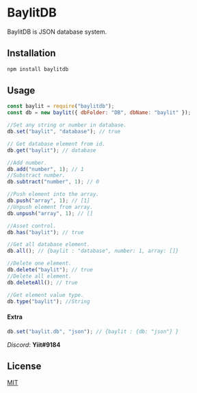 # BaylitDB

BaylitDB is JSON database system.

## Installation

```bash
npm install baylitdb
```

## Usage

```js
const baylit = require("baylitdb");
const db = new baylit({ dbFolder: "DB", dbName: "baylit" });

//Set any string or number in database.
db.set("baylit", "database"); // true

// Get database element from id.
db.get("baylit"); // database

//Add number.
db.add("number", 1); // 1
//Substract number.
db.subtract("number", 1); // 0

//Push element into the array.
db.push("array", 1); // [1]
//Unpush element from array.
db.unpush("array", 1); // []

//Asset control.
db.has("baylit"); // true

//Get all database element.
db.all(); // {baylit : "database", number: 1, array: []}

//Delete one element.
db.delete("baylit"); // true
//Delete all element.
db.deleteAll(); // true

//Get element value type.
db.type("baylit"); //String

```
#### Extra

```js
db.set("baylit.db", "json"); // {baylit : {db: "json"} }
```

_Discord_: **Yiit#9184**

## License
[MIT](https://choosealicense.com/licenses/mit/)